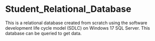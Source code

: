 # Student_Relational_Database
This is a relational database created from scratch using the software development life cycle model (SDLC) on Windows 17 SQL Server. This database can be queried to get data.
